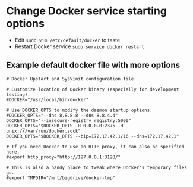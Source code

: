 # Change Docker service starting options

* Edit `sudo vim /etc/default/docker` to taste
* Restart Docker service `sudo service docker restart`

## Example default docker file with more options 

```
# Docker Upstart and SysVinit configuration file

# Customize location of Docker binary (especially for development testing).
#DOCKER="/usr/local/bin/docker"

# Use DOCKER_OPTS to modify the daemon startup options.
#DOCKER_OPTS="--dns 8.8.8.8 --dns 8.8.4.4"
DOCKER_OPTS="--insecure-registry registry:5000"
DOCKER_OPTS="$DOCKER_OPTS -H 0.0.0.0:2375 -H unix:///var/run/docker.sock"
DOCKER_OPTS="$DOCKER_OPTS --bip=172.17.42.1/16 --dns=172.17.42.1"

# If you need Docker to use an HTTP proxy, it can also be specified here.
#export http_proxy="http://127.0.0.1:3128/"

# This is also a handy place to tweak where Docker's temporary files go.
#export TMPDIR="/mnt/bigdrive/docker-tmp"
```
